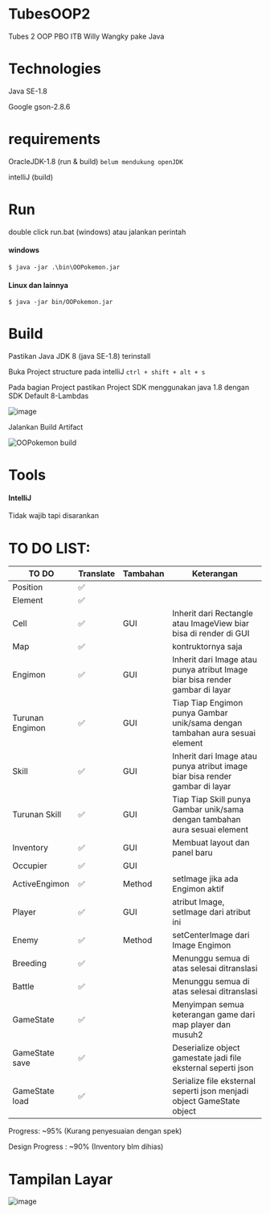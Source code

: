 # TubesOOP2
Tubes 2 OOP PBO ITB Willy Wangky pake Java

# Technologies
Java SE-1.8

Google gson-2.8.6

# requirements
OracleJDK-1.8 (run & build) `belum mendukung openJDK`

intelliJ (build)

# Run
double click run.bat (windows) atau jalankan perintah

#### windows
`$ java -jar .\bin\OOPokemon.jar`

#### Linux dan lainnya
`$ java -jar bin/OOPokemon.jar`


# Build
Pastikan Java JDK 8 (java SE-1.8) terinstall

Buka Project structure pada intelliJ `ctrl + shift + alt + s` 

Pada bagian Project pastikan Project SDK menggunakan java 1.8 dengan SDK Default 8-Lambdas

![image](https://user-images.githubusercontent.com/68516528/114082730-49982e00-98d8-11eb-9394-41c6544e5c41.png)

Jalankan Build Artifact

![OOPokemon build](https://user-images.githubusercontent.com/68516528/114084156-0ccd3680-98da-11eb-995e-8352c47b6556.gif)

# Tools
#### IntelliJ 
Tidak wajib tapi disarankan

# TO DO LIST:

|   TO DO            | Translate   |   Tambahan         |   Keterangan                                    |
|---                 |---          |---                 |---                                              |
|   Position         | ✅         |                    |                                                 |
|   Element          | ✅         |                    |                                                 |
|   Cell             | ✅         |   GUI              | Inherit dari Rectangle atau ImageView biar bisa di render di GUI   |
|   Map              | ✅         |                    | kontruktornya saja                                  |
|   Engimon          | ✅         |   GUI              | Inherit dari Image atau punya atribut Image biar bisa render gambar di layar  |
|   Turunan Engimon  | ✅         |   GUI              | Tiap Tiap Engimon punya Gambar unik/sama dengan tambahan aura sesuai element     |
|   Skill            | ✅         |   GUI              | Inherit dari Image atau punya atribut image biar bisa render gambar di layar  |
|   Turunan Skill    | ✅         |   GUI              | Tiap Tiap Skill punya Gambar unik/sama dengan tambahan aura sesuai element    |
|   Inventory        | ✅         |   GUI              | Membuat layout dan panel baru   |
|   Occupier         | ✅         |   GUI              |                                                  |
|   ActiveEngimon    | ✅         |   Method           | setImage jika ada Engimon aktif   |
|   Player           | ✅         |   GUI              | atribut Image, setImage dari atribut ini   |
|   Enemy            | ✅         |   Method           | setCenterImage dari Image Engimon      |
|   Breeding         | ✅         |                    | Menunggu semua di atas selesai ditranslasi      |
|   Battle           | ✅         |                    | Menunggu semua di atas selesai ditranslasi      |
|   GameState        | ✅         |                    | Menyimpan semua keterangan game dari map player dan musuh2 |
|   GameState save   | ✅         |                    | Deserialize object gamestate jadi file eksternal seperti json |
|   GameState load   | ✅         |                    | Serialize file eksternal seperti json menjadi object GameState object|   

Progress: ~95% (Kurang penyesuaian dengan spek)

Design Progress : ~90% (Inventory blm dihias)

# Tampilan Layar
![image](https://user-images.githubusercontent.com/68516528/115685206-38dcc300-a382-11eb-8373-0420f8263759.png)

